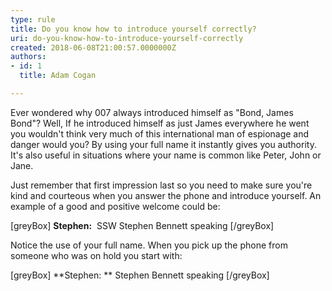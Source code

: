 ```yaml
---
type: rule
title: Do you know how to introduce yourself correctly?
uri: do-you-know-how-to-introduce-yourself-correctly
created: 2018-06-08T21:00:57.0000000Z
authors:
- id: 1
  title: Adam Cogan

---
```


Ever wondered why 007 always introduced himself as "Bond, James Bond"? Well, If he introduced himself as just James everywhere he went you wouldn't think very much of this international man of espionage and danger would you? By using your full name it instantly gives you authority. It's also useful in situations where your name is common like Peter, John or Jane.
 
Just remember that first impression last so you need to make sure you're kind and courteous when you answer the phone and introduce yourself. An example of a good and positive welcome could be:

[greyBox]   **Stephen:**  SSW Stephen Bennett speaking  [/greyBox]

Notice the use of your full name. When you pick up the phone from someone who was on hold you start with:

[greyBox]   **Stephen: ** Stephen Bennett speaking
  [/greyBox]
